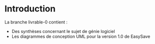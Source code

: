 # Introduction 

La branche livrable-0 contient : 
- Des synthèses concernant le sujet de génie logiciel
- Les diagrammes de conception UML pour la version 1.0 de EasySave